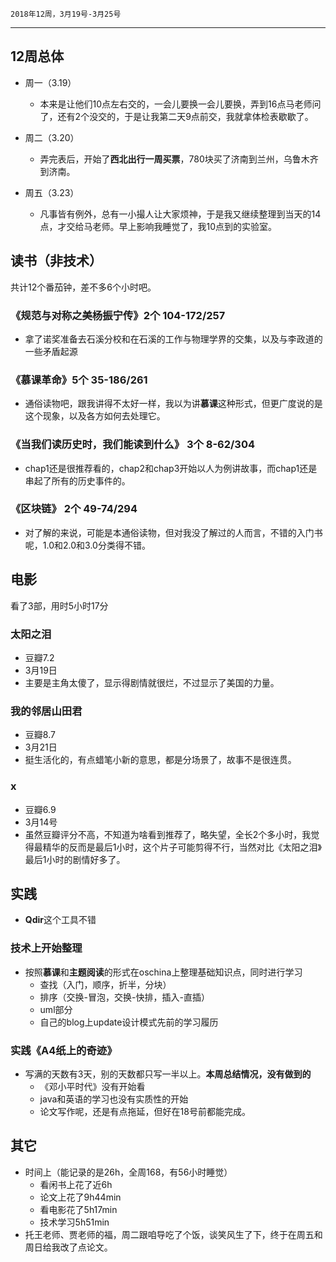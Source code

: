 	2018年12周，3月19号-3月25号
---

## 12周总体

+ 周一（3.19）
	+ 本来是让他们10点左右交的，一会儿要换一会儿要换，弄到16点马老师问了，还有2个没交的，于是让我第二天9点前交，我就拿体检表歇歇了。

+ 周二（3.20）
	+ 弄完表后，开始了**西北出行一周买票**，780块买了济南到兰州，乌鲁木齐到济南。

+ 周五（3.23）
	+ 凡事皆有例外，总有一小撮人让大家烦神，于是我又继续整理到当天的14点，才交给马老师。早上影响我睡觉了，我10点到的实验室。

## 读书（非技术）

共计12个番茄钟，差不多6个小时吧。 

### 《规范与对称之美杨振宁传》2个 104-172/257

+ 拿了诺奖准备去石溪分校和在石溪的工作与物理学界的交集，以及与李政道的一些矛盾起源

### 《慕课革命》5个 35-186/261

+ 通俗读物吧，跟我讲得不太好一样，我以为讲**慕课**这种形式，但更广度说的是这个现象，以及各方如何去处理它。

### 《当我们读历史时，我们能读到什么》 3个  8-62/304

+ chap1还是很推荐看的，chap2和chap3开始以人为例讲故事，而chap1还是串起了所有的历史事件的。

### 《区块链》 2个 49-74/294

+ 对了解的来说，可能是本通俗读物，但对我没了解过的人而言，不错的入门书呢，1.0和2.0和3.0分类得不错。

## 电影

看了3部，用时5小时17分

### 太阳之泪

+ 豆瓣7.2
+ 3月19日
+ 主要是主角太傻了，显示得剧情就很烂，不过显示了美国的力量。

### 我的邻居山田君

+ 豆瓣8.7
+ 3月21日
+ 挺生活化的，有点蜡笔小新的意思，都是分场景了，故事不是很连贯。

###  x
+ 豆瓣6.9
+ 3月14号
+ 虽然豆瓣评分不高，不知道为啥看到推荐了，略失望，全长2个多小时，我觉得最精华的反而是最后1小时，这个片子可能剪得不行，当然对比《太阳之泪》最后1小时的剧情好多了。

##  实践
+ **Qdir**这个工具不错
###  技术上开始整理
+ 按照**慕课**和**主题阅读**的形式在oschina上整理基础知识点，同时进行学习
	+ 查找（入门，顺序，折半，分块）
	+ 排序（交换-冒泡，交换-快排，插入-直插）
	+ uml部分
	+ 自己的blog上update设计模式先前的学习履历
###  实践《A4纸上的奇迹》
+ 写满的天数有3天，别的天数都只写一半以上。**本周总结情况，没有做到的**
    + 《邓小平时代》没有开始看
	+ java和英语的学习也没有实质性的开始
	+ 论文写作呢，还是有点拖延，但好在18号前都能完成。

##  其它
+ 时间上（能记录的是26h，全周168，有56小时睡觉）
	+ 看闲书上花了近6h
	+ 论文上花了9h44min
	+ 看电影花了5h17min
	+ 技术学习5h51min
+ 托王老师、贾老师的福，周二跟咱导吃了个饭，谈笑风生了下，终于在周五和周日给我改了点论文。